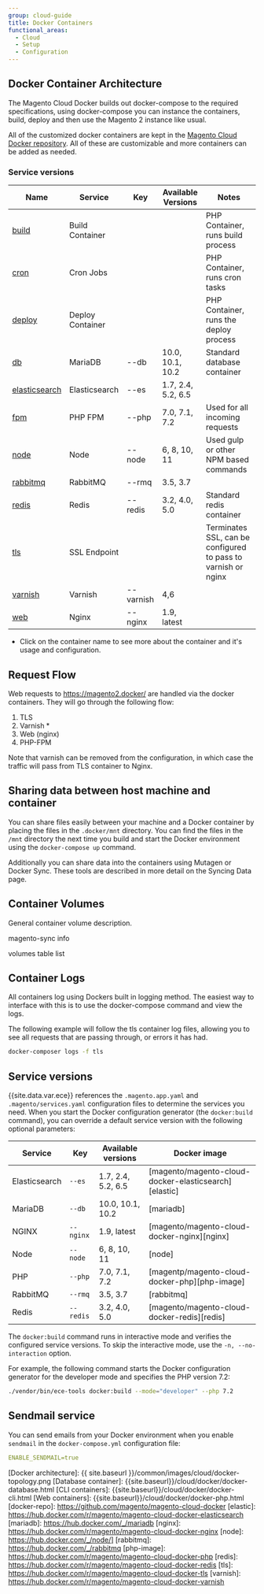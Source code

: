 ```yaml
---
group: cloud-guide
title: Docker Containers
functional_areas:
  - Cloud
  - Setup
  - Configuration
---
```



## Docker Container Architecture
The Magento Cloud Docker builds out docker-compose to the required specifications, using docker-compose you can instance the containers, build, deploy and then use the Magento 2 instance like usual.

All of the customized docker containers are kept in the [Magento Cloud Docker repository](https://github.com/magento/magento-cloud-docker). All of these are customizable and more containers can be added as needed. 

### Service versions

| Name       | Service   | Key  | Available Versions | Notes
| ------------- | ---------- | ---------- | ------------------ |------------------
| [build]({{site.baseurl}}/cloud/docker/docker-containers-cli.html#build-container) | Build Container |   |   | PHP Container, runs build process
| [cron]({{site.baseurl}}/cloud/docker/docker-containers-cli.html#cron-container) | Cron Jobs |   |   |  PHP Container, runs cron tasks
| [deploy]({{site.baseurl}}/cloud/docker/docker-containers-cli.html#deploy-container) | Deploy Container |   |  |  PHP Container, runs the deploy process
| [db]({{site.baseurl}}/cloud/docker/docker-containers-service.html#database-container) | MariaDB     | --db | 10.0, 10.1, 10.2 |  Standard database container
| [elasticsearch]({{site.baseurl}}/cloud/docker/docker-containers-service.html#elasticsearch-container) | Elasticsearch | --es | 1.7, 2.4, 5.2, 6.5 |  
| [fpm]({{site.baseurl}}/cloud/docker/docker-containers-service.html#fpm-container) | PHP FPM | --php | 7.0, 7.1, 7.2 |  Used for all incoming requests
| [node]({{site.baseurl}}/cloud/docker/docker-containers-cli.html#nodecontainer) | Node | --node | 6, 8, 10, 11 |  Used gulp or other NPM based commands
| [rabbitmq]({{site.baseurl}}/cloud/docker/docker-containers-service.html#rabbitmq-container) | RabbitMQ | --rmq | 3.5, 3.7 |   
| [redis]({{site.baseurl}}/cloud/docker/docker-containers-service.html#redis-container) | Redis     | 	--redis | 3.2, 4.0, 5.0 |   Standard redis container
| [tls]({{site.baseurl}}/cloud/docker/docker-containers-service.html#tls-container) | SSL Endpoint |  |   |  Terminates SSL, can be configured to pass to varnish or nginx
| [varnish]({{site.baseurl}}/cloud/docker/docker-containers-service.html#varnish-container) | Varnish | --varnish | 4,6 | 
| [web]({{site.baseurl}}/cloud/docker/docker-containers-service.html#web-container) | Nginx | --nginx | 1.9, latest | 

* Click on the container name to see more about the container and it's usage and configuration.

## Request Flow

Web requests to https://magento2.docker/ are handled via the docker containers. They will go through the following flow:

1. TLS
2. Varnish *
3. Web (nginx)
4. PHP-FPM

Note that varnish can be removed from the configuration, in which case the traffic will pass from TLS container to Nginx. 

## Sharing data between host machine and container

You can share files easily between your machine and a Docker container by placing the files in the `.docker/mnt` directory. You can find the files in the `/mnt` directory the next time you build and start the Docker environment using the `docker-compose up` command.

Additionally you can share data into the containers using Mutagen or Docker Sync. These tools are described in more detail on the Syncing Data page.

## Container Volumes
General container volume description.

magento-sync info

volumes table list

## Container Logs

All containers log using Dockers built in logging method. The easiest way to interface with this is to use the docker-compose command and view the logs.

The following example will follow the tls container log files, allowing you to see all requests that are passing through, or errors it has had.
```sh
docker-composer logs -f tls
```

## Service versions

{{site.data.var.ece}} references the `.magento.app.yaml` and `.magento/services.yaml` configuration files to determine the services you need. When you start the Docker configuration generator (the `docker:build` command), you can override a default service version with the following optional parameters:

| Service       | Key        | Available versions | Docker image
| ------------- | ---------- | ------------------ | -------------
| Elasticsearch | `--es`     | 1.7, 2.4, 5.2, 6.5 | [magento/magento-cloud-docker-elasticsearch][elastic]
| MariaDB       | `--db`     | 10.0, 10.1, 10.2   | [mariadb]
| NGINX         | `--nginx`  | 1.9, latest        | [magento/magento-cloud-docker-nginx][nginx]
| Node          | `--node`   | 6, 8, 10, 11       | [node]
| PHP           | `--php`    | 7.0, 7.1, 7.2      | [magentp/magento-cloud-docker-php][php-image]
| RabbitMQ      | `--rmq`    | 3.5, 3.7           | [rabbitmq]
| Redis         | `--redis`  | 3.2, 4.0, 5.0      | [magento/magento-cloud-docker-redis][redis]

The `docker:build` command runs in interactive mode and verifies the configured service versions. To skip the interactive mode, use the `-n, --no-interaction` option.

For example, the following command starts the Docker configuration generator for the developer mode and specifies the PHP version 7.2:

```bash
./vendor/bin/ece-tools docker:build --mode="developer" --php 7.2
```


## Sendmail service

You can send emails from your Docker environment when you enable `sendmail` in the `docker-compose.yml` configuration file:

```yaml
ENABLE_SENDMAIL=true
```



[Docker architecture]: {{ site.baseurl }}/common/images/cloud/docker-topology.png
[Database container]: {{site.baseurl}}/cloud/docker/docker-database.html
[CLI containers]: {{site.baseurl}}/cloud/docker/docker-cli.html
[Web containers]: {{site.baseurl}}/cloud/docker/docker-php.html
[docker-repo]: https://github.com/magento/magento-cloud-docker
[elastic]: https://hub.docker.com/r/magento/magento-cloud-docker-elasticsearch
[mariadb]: https://hub.docker.com/_/mariadb
[nginx]: https://hub.docker.com/r/magento/magento-cloud-docker-nginx
[node]: https://hub.docker.com/_/node/]
[rabbitmq]: https://hub.docker.com/_/rabbitmq
[php-image]: https://hub.docker.com/r/magento/magento-cloud-docker-php
[redis]: https://hub.docker.com/r/magento/magento-cloud-docker-redis
[tls]: https://hub.docker.com/r/magento/magento-cloud-docker-tls
[varnish]: https://hub.docker.com/r/magento/magento-cloud-docker-varnish









